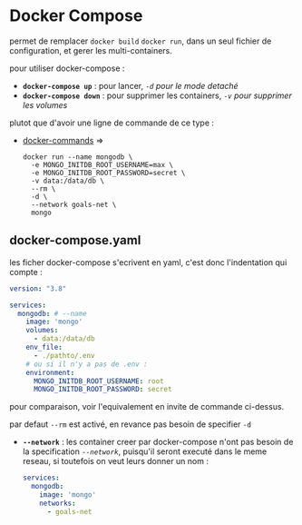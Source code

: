 # Docker Compose

permet de remplacer ```docker build``` ```docker run```, dans un seul fichier de configuration, et gerer les multi-containers.

pour utiliser docker-compose :

- **```docker-compose up```** : pour lancer, *```-d``` pour le mode detaché*
- **```docker-compose down```** : pour supprimer les containers, *```-v``` pour supprimer les volumes*

plutot que d'avoir une ligne de commande de ce type :

- [docker-commands](./docker-commands.txt) =>

  ```shell
  docker run --name mongodb \
    -e MONGO_INITDB_ROOT_USERNAME=max \
    -e MONGO_INITDB_ROOT_PASSWORD=secret \
    -v data:/data/db \
    --rm \
    -d \
    --network goals-net \
    mongo
  ```

## docker-compose.yaml

les ficher docker-compose s'ecrivent en yaml, c'est donc l'indentation qui compte :

```yaml
version: "3.8" 

services:
  mongodb: # --name
    image: 'mongo' 
    volumes:
      - data:/data/db
    env_file:
      - ./pathto/.env
    # ou si il n'y a pas de .env : 
    environment:
      MONGO_INITDB_ROOT_USERNAME: root
      MONGO_INITDB_ROOT_PASSWORD: secret
```

pour comparaison, voir l'equivalement en invite de commande ci-dessus.

par defaut ```--rm``` est activé, en revance pas besoin de specifier ```-d```

- **```--network```** : les container creer par docker-compose n'ont pas besoin de la specification *```--network```*, puisqu'il seront executé dans le meme reseau, si toutefois on veut leurs donner un nom :

  ```yaml
  services:
    mongodb:
      image: 'mongo'
      networks:
        - goals-net
  ```

